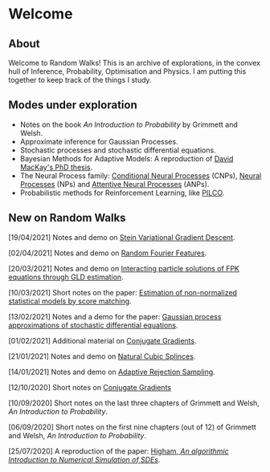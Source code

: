 # Welcome

## About

Welcome to Random Walks! This is an archive of explorations, in the convex hull of Inference, Probability, Optimisation and Physics. I am putting this together to keep track of the things I study.

## Modes under exploration

- Notes on the book *An Introduction to Probability* by Grimmett and Welsh.
- Approximate inference for Gaussian Processes.
- Stochastic processes and stochastic differential equations.
- Bayesian Methods for Adaptive Models: A reproduction of [David MacKay's PhD thesis](http://www.inference.org.uk/mackay/thesis.pdf).
- The Neural Process family: [Conditional Neural Processes](https://arxiv.org/abs/1807.01613) (CNPs), [Neural Processes](https://arxiv.org/abs/1807.01622) (NPs) and [Attentive Neural Processes](https://arxiv.org/abs/1901.05761) (ANPs).
- Probabilistic methods for Reinforcement Learning, like [PILCO](https://www.doc.ic.ac.uk/~mpd37/publications/pami_final_w_appendix.pdf).

## New on Random Walks

[19/04/2021] Notes and demo on [Stein Variational Gradient Descent](./misc/svgd/svgd).

[02/04/2021] Notes and demo on [Random Fourier Features](./misc/rff/rff).

[20/03/2021] Notes and demo on [Interacting particle solutions of FPK equations through GLD estimation](./misc/interacting/interacting).

[10/03/2021] Short notes on the paper: [Estimation of non-normalized statistical models by score matching](./misc/score-matching/score-matching).

[13/02/2021] Notes and a demo for the paper: [Gaussian process approximations of stochastic differential equations](./misc/sde-as-gp/sde-as-gp).

[01/02/2021] Additional material on [Conjugate Gradients](./misc/optimisation/conjugate-gradients).

[21/01/2021] Notes and demo on [Natural Cubic Splinces](./misc/ncs/ncs).

[14/01/2021] Notes and demo on [Adaptive Rejection Sampling](./misc/ars/ars).

[12/10/2020] Short notes on [Conjugate Gradients](./misc/optimisation/conjugate-gradients)

[10/09/2020] Short notes on the last three chapters of Grimmett and Welsh, *An Introduction to Probability*.

[06/09/2020] Short notes on the first nine chapters (out of 12) of Grimmett and Welsh, *An Introduction to Probability*.

[25/07/2020] A reproduction of the paper: [Higham, *An algorithmic Introduction to Numerical Simulation of SDEs*](./misc/sde/num-sde).
